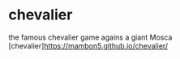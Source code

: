 # chevalier
the famous chevalier game agains a giant Mosca
[chevalier]https://mambon5.github.io/chevalier/
